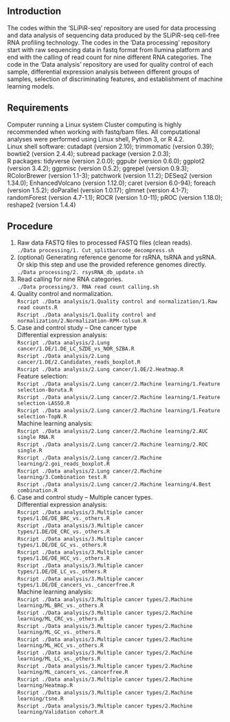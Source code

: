 ## Introduction
The codes within the ‘SLiPiR-seq’ repository are used for data processing and data analysis of sequencing data produced by the SLiPiR-seq cell-free RNA profiling technology. The codes in the ‘Data processing’ repository start with raw sequencing data in fastq format from Ilumina platform and end with the calling of read count for nine different RNA categories. The code in the ‘Data analysis’ repository are used for quality control of each sample, differential expression analysis between different groups of samples, selection of discriminating features, and establishment of machine learning models.
## Requirements
Computer running a Linux system Cluster computing is highly recommended when working with fastq/bam files. All computational analyses were performed using Linux shell, Python 3, or R 4.2.\
Linux shell software: cutadapt (version 2.10); trimmomatic (version 0.39); bowtie2 (version 2.4.4); subread package (version 2.0.3); \
R packages:  tidyverse (version 2.0.0); ggpubr (version 0.6.0); ggplot2 (version 3.4.2); ggpmisc (version  0.5.2); ggrepel (version 0.9.3); RColorBrewer (version 1.1-3); patchwork (version 1.1.2); DESeq2 (version 1.34.0); EnhancedVolcano (version 1.12.0); caret (version 6.0-94); foreach (version 1.5.2); doParallel (version 1.0.17); glmnet (version  4.1-7); randomForest (version 4.7-1.1); ROCR (version 1.0-11);  pROC (version 1.18.0); reshape2 (version 1.4.4)
## Procedure
1.	Raw data FASTQ files to processed FASTQ files (clean reads).\
```./Data processing/1. Cut_splitbarcode_decompress.sh```
2.	(optional) Generating reference genome for rsRNA, tsRNA and ysRNA. Or skip this step and use the provided reference genomes directly.\
```./Data processing/2. rsysRNA_db_update.sh```
3.	Read calling for nine RNA categories.\
```./Data processing/3. RNA read count calling.sh```
4.	Quality control and normalization.\
```Rscript ./Data analysis/1.Quality control and normalization/1.Raw read counts.R ```\
```Rscript ./Data analysis/1.Quality control and normalization/2.Normalization-RPM-colsum.R ```
5.	Case and control study – One cancer type\
Differential expression analysis:\
```Rscript ./Data analysis/2.Lung cancer/1.DE/1.DE_LC_SZDE_vs_NOR_SZBA.R```\
```Rscript ./Data analysis/2.Lung cancer/1.DE/2.Candidates_reads_boxplot.R```\
```Rscript ./Data analysis/2.Lung cancer/1.DE/2.Heatmap.R```\
Feature selection:\
```Rscript ./Data analysis/2.Lung cancer/2.Machine learning/1.Feature selection-Boruta.R```\
```Rscript ./Data analysis/2.Lung cancer/2.Machine learning/1.Feature selection-LASSO.R```\
```Rscript ./Data analysis/2.Lung cancer/2.Machine learning/1.Feature selection-TopN.R```\
Machine learning analysis:\
```Rscript ./Data analysis/2.Lung cancer/2.Machine learning/2.AUC single RNA.R```\
```Rscript ./Data analysis/2.Lung cancer/2.Machine learning/2.ROC single.R```\
```Rscript ./Data analysis/2.Lung cancer/2.Machine learning/2.goi_reads_boxplot.R```\
```Rscript ./Data analysis/2.Lung cancer/2.Machine learning/3.Combination test.R```\
```Rscript ./Data analysis/2.Lung cancer/2.Machine learning/4.Best combination.R```
6.	Case and control study – Multiple cancer types.\
Differential expression analysis:\
```Rscript ./Data analysis/3.Multiple cancer types/1.DE/DE_BRC_vs._others.R```\
```Rscript ./Data analysis/3.Multiple cancer types/1.DE/DE_CRC_vs._others.R```\
```Rscript ./Data analysis/3.Multiple cancer types/1.DE/DE_GC_vs._others.R```\
```Rscript ./Data analysis/3.Multiple cancer types/1.DE/DE_HCC_vs._others.R```\
```Rscript ./Data analysis/3.Multiple cancer types/1.DE/DE_LC_vs._others.R```\
```Rscript ./Data analysis/3.Multiple cancer types/1.DE/DE_cancers_vs._cancerfree.R```\
Machine learning analysis:\
```Rscript ./Data analysis/3.Multiple cancer types/2.Machine learning/ML_BRC_vs._others.R```\
```Rscript ./Data analysis/3.Multiple cancer types/2.Machine learning/ML_CRC_vs._others.R```\
```Rscript ./Data analysis/3.Multiple cancer types/2.Machine learning/ML_GC_vs._others.R```\
```Rscript ./Data analysis/3.Multiple cancer types/2.Machine learning/ML_HCC_vs._others.R```\
```Rscript ./Data analysis/3.Multiple cancer types/2.Machine learning/ML_LC_vs._others.R```\
```Rscript ./Data analysis/3.Multiple cancer types/2.Machine learning/ML_cancers_vs._cancerfree.R```\
```Rscript ./Data analysis/3.Multiple cancer types/2.Machine learning/Heatmap.R```\
```Rscript ./Data analysis/3.Multiple cancer types/2.Machine learning/tsne.R```\
```Rscript ./Data analysis/3.Multiple cancer types/2.Machine learning/Validation cohort.R```
